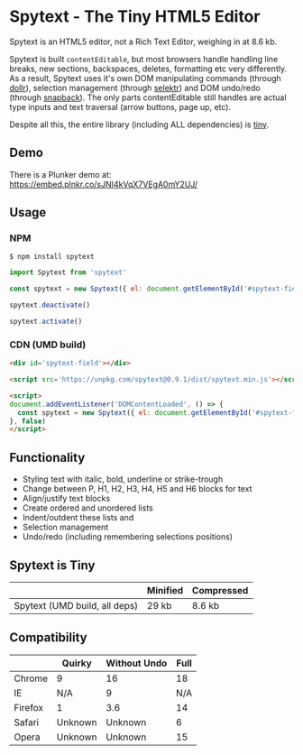 # Spytext - The Tiny HTML5 Editor

Spytext is an HTML5 editor, not a Rich Text Editor, weighing in at 8.6 kb.

Spytext is built `contentEditable`, but most browsers handle handling line
breaks, new sections, backspaces, deletes, formatting etc very differently. As
a result, Spytext uses it's own DOM manipulating commands (through
[dollr](https://github.com/lohfu/dollr)), selection management (through
[selektr](https://github.com/lohfu/selektr)) and DOM undo/redo (through
[snapback](https://github.com/lohfu/snapback)). The only parts contentEditable
still handles are actual type inputs and text traversal (arrow buttons, page
up, etc).

Despite all this, the entire library (including ALL dependencies)
is [tiny](#spytext-is-tiny).

## Demo

There is a Plunker demo at: <https://embed.plnkr.co/sJNI4kVqX7VEgA0mY2UJ/>

## Usage

### NPM

```
$ npm install spytext
```

```js
import Spytext from 'spytext'

const spytext = new Spytext({ el: document.getElementById('#spytext-field') })

spytext.deactivate()

spytext.activate()
```

### CDN (UMD build)

```html
<div id='spytext-field'></div>

<script src='https://unpkg.com/spytext@0.9.1/dist/spytext.min.js'></script>

<script>
document.addEventListener('DOMContentLoaded', () => {
  const spytext = new Spytext({ el: document.getElementById('#spytext-field') })
}, false)
</script>
```

## Functionality

+ Styling text with italic, bold, underline or strike-trough
+ Change between P, H1, H2, H3, H4, H5 and H6 blocks for text
+ Align/justify text blocks
+ Create ordered and unordered lists
+ Indent/outdent these lists and
+ Selection management
+ Undo/redo (including remembering selections positions)

## Spytext is Tiny

|                               | Minified  | Compressed|
|-------------------------------|-----------|-----------|
| Spytext (UMD build, all deps) | 29 kb     | 8.6 kb    |


## Compatibility

|         | Quirky    | Without Undo | Full      |
|---------|-----------|--------------|-----------|
| Chrome  |         9 | 16           | 18        |
| IE      |       N/A | 9            | N/A       |
| Firefox |         1 | 3.6          | 14        |
| Safari  | Unknown   | Unknown      | 6         |
| Opera   | Unknown   | Unknown      | 15        |
